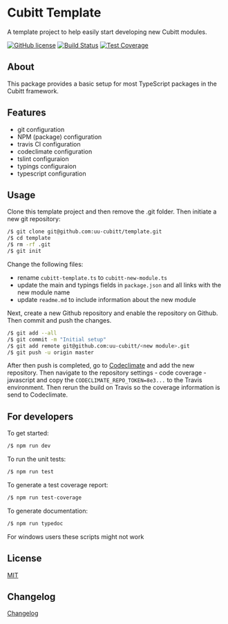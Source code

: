 # Cubitt Template

A template project to help easily start developing new Cubitt modules.

[![GitHub license](https://img.shields.io/badge/license-MIT-blue.svg)](https://raw.githubusercontent.com/uu-cubitt/template/master/LICENSE)
[![Build Status](https://travis-ci.org/uu-cubitt/template.svg?branch=master)](https://travis-ci.org/uu-cubitt/template)
[![Test Coverage](https://codeclimate.com/github/uu-cubitt/template/badges/coverage.svg)](https://codeclimate.com/github/uu-cubitt/template/coverage)

## About

This package provides a basic setup for most TypeScript packages in 
the Cubitt framework.

## Features

* git configuration
* NPM (package) configuration
* travis CI configuration
* codeclimate configuration
* tslint configuraion
* typings configuraion
* typescript configuration

## Usage

Clone this template project and then remove the .git folder.
Then initiate a new git repository:

```bash
/$ git clone git@github.com:uu-cubitt/template.git
/$ cd template
/$ rm -rf .git
/$ git init
```

Change the following files:

* rename ```cubitt-template.ts``` to ```cubitt-new-module.ts```
* update the main and typings fields in ```package.json``` and all links with the new module name
* update ```readme.md``` to include information about the new module

Next, create a new Github repository and enable the repository on Github.
Then commit and push the changes.

```bash
/$ git add --all
/$ git commit -m "Initial setup"
/$ git add remote git@github.com:uu-cubitt/<new module>.git
/$ git push -u origin master
```

After then push is completed, go to [Codeclimate](https://codeclimate.com/dashboard) and add the new repository.
Then navigate to the repository settings - code coverage - javascript
and copy the ```CODECLIMATE_REPO_TOKEN=8e3...``` to the Travis environment.
Then rerun the build on Travis so the coverage information is send to Codeclimate.

## For developers

To get started:

```bash
/$ npm run dev
```

To run the unit tests:

```bash
/$ npm run test
```

To generate a test coverage report:

```bash
/$ npm run test-coverage
```

To generate documentation:

```bash
/$ npm run typedoc
```

For windows users these scripts might not work

## License

[MIT](LICENSE)

## Changelog

[Changelog](changelog.md)
